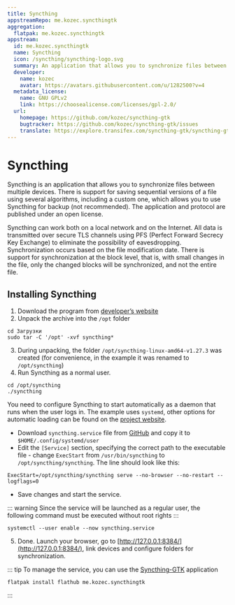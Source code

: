 ```yaml
---
title: Syncthing
appstreamRepo: me.kozec.syncthingtk
aggregation:
  flatpak: me.kozec.syncthingtk
appstream:
  id: me.kozec.syncthingtk
  name: Syncthing
  icon: /syncthing/syncthing-logo.svg
  summary: An application that allows you to synchronize files between multiple devices.
  developer:
    name: kozec
    avatar: https://avatars.githubusercontent.com/u/1282500?v=4
  metadata_license:
    name: GNU GPLv2
    link: https://choosealicense.com/licenses/gpl-2.0/
  url:
    homepage: https://github.com/kozec/syncthing-gtk
    bugtracker: https://github.com/kozec/syncthing-gtk/issues
    translate: https://explore.transifex.com/syncthing-gtk/syncthing-gtk/
---
```


# Syncthing

Syncthing is an application that allows you to synchronize files between multiple devices. There is support for saving sequential versions of a file using several algorithms, including a custom one, which allows you to use Syncthing for backup (not recommended). The application and protocol are published under an open license.

Syncthing can work both on a local network and on the Internet. All data is transmitted over secure TLS channels using PFS (Perfect Forward Secrecy Key Exchange) to eliminate the possibility of eavesdropping. Synchronization occurs based on the file modification date. There is support for synchronization at the block level, that is, with small changes in the file, only the changed blocks will be synchronized, and not the entire file.

## Installing Syncthing

1. Download the program from [developer’s website](https://syncthing.net/downloads/)
2. Unpack the archive into the `/opt` folder

```shell
cd Загрузки
sudo tar -C '/opt' -xvf syncthing*
```

3. During unpacking, the folder `/opt/syncthing-linux-amd64-v1.27.3` was created (for convenience, in the example it was renamed to `/opt/syncthing`)
4. Run Syncthing as a normal user.

```shell
cd /opt/syncthing
./syncthing
```

You need to configure Syncthing to start automatically as a daemon that runs when the user logs in. The example uses `systemd`, other options for automatic loading can be found on the [project website](https://docs.syncthing.net/users/autostart.html#linux).

- Download `syncthing.service` file from [GitHub](https://github.com/syncthing/syncthing/tree/main/etc/linux-systemd/user) and copy it to `$HOME/.config/systemd/user`
- Edit the `[Service]` section, specifying the correct path to the executable file - change `ExecStart` from `/usr/bin/syncthing` to `/opt/syncthing/syncthing`. The line should look like this:

```
ExecStart=/opt/syncthing/syncthing serve --no-browser --no-restart --logflags=0
```

- Save changes and start the service.

::: warning
Since the service will be launched as a regular user, the following command must be executed without root rights
:::

```shell
systemctl --user enable --now syncthing.service
```

5. Done. Launch your browser, go to [http://127.0.0.1:8384/](http://127.0.0.1:8384/), link devices and configure folders for synchronization.

::: tip
To manage the service, you can use the [Syncthing-GTK](https://flathub.org/apps/me.kozec.syncthingtk) application

```shell
flatpak install flathub me.kozec.syncthingtk
```
:::
